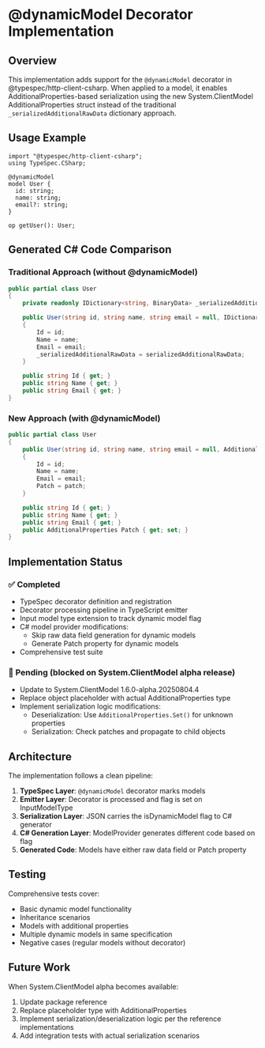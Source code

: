 # @dynamicModel Decorator Implementation

## Overview

This implementation adds support for the `@dynamicModel` decorator in @typespec/http-client-csharp. When applied to a model, it enables AdditionalProperties-based serialization using the new System.ClientModel AdditionalProperties struct instead of the traditional `_serializedAdditionalRawData` dictionary approach.

## Usage Example

```typespec
import "@typespec/http-client-csharp";
using TypeSpec.CSharp;

@dynamicModel
model User {
  id: string;
  name: string;
  email?: string;
}

op getUser(): User;
```

## Generated C# Code Comparison

### Traditional Approach (without @dynamicModel)

```csharp
public partial class User
{
    private readonly IDictionary<string, BinaryData> _serializedAdditionalRawData;

    public User(string id, string name, string email = null, IDictionary<string, BinaryData> serializedAdditionalRawData = null)
    {
        Id = id;
        Name = name;
        Email = email;
        _serializedAdditionalRawData = serializedAdditionalRawData;
    }

    public string Id { get; }
    public string Name { get; }
    public string Email { get; }
}
```

### New Approach (with @dynamicModel)

```csharp
public partial class User
{
    public User(string id, string name, string email = null, AdditionalProperties patch = default)
    {
        Id = id;
        Name = name;
        Email = email;
        Patch = patch;
    }

    public string Id { get; }
    public string Name { get; }
    public string Email { get; }
    public AdditionalProperties Patch { get; set; }
}
```

## Implementation Status

### ✅ Completed
- TypeSpec decorator definition and registration
- Decorator processing pipeline in TypeScript emitter
- Input model type extension to track dynamic model flag
- C# model provider modifications:
  - Skip raw data field generation for dynamic models
  - Generate Patch property for dynamic models
- Comprehensive test suite

### 🚧 Pending (blocked on System.ClientModel alpha release)
- Update to System.ClientModel 1.6.0-alpha.20250804.4
- Replace object placeholder with actual AdditionalProperties type
- Implement serialization logic modifications:
  - Deserialization: Use `AdditionalProperties.Set()` for unknown properties
  - Serialization: Check patches and propagate to child objects

## Architecture

The implementation follows a clean pipeline:

1. **TypeSpec Layer**: `@dynamicModel` decorator marks models
2. **Emitter Layer**: Decorator is processed and flag is set on InputModelType
3. **Serialization Layer**: JSON carries the isDynamicModel flag to C# generator
4. **C# Generation Layer**: ModelProvider generates different code based on flag
5. **Generated Code**: Models have either raw data field or Patch property

## Testing

Comprehensive tests cover:
- Basic dynamic model functionality
- Inheritance scenarios
- Models with additional properties
- Multiple dynamic models in same specification
- Negative cases (regular models without decorator)

## Future Work

When System.ClientModel alpha becomes available:
1. Update package reference
2. Replace placeholder type with AdditionalProperties
3. Implement serialization/deserialization logic per the reference implementations
4. Add integration tests with actual serialization scenarios